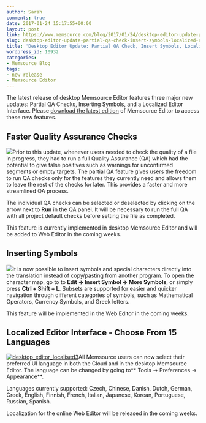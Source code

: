 ```yaml
---
author: Sarah
comments: true
date: 2017-01-24 15:17:55+00:00
layout: post
link: https://www.memsource.com/blog/2017/01/24/desktop-editor-update-partial-qa-check-insert-symbols-localized-editor/
slug: desktop-editor-update-partial-qa-check-insert-symbols-localized-editor
title: 'Desktop Editor Update: Partial QA Check, Insert Symbols, Localized Editor'
wordpress_id: 10932
categories:
- Memsource Blog
tags:
- new release
- Memsource Editor
---
```


The latest release of desktop Memsource Editor features three major new updates: Partial QA Checks, Inserting Symbols, and a Localized Editor Interface. Please [download the latest edition](http://www.memsource.com/download/) of Memsource Editor to access these new features.

<!-- more -->


## Faster Quality Assurance Checks




[![](http://www.memsource.com/wp-content/uploads/2017/01/Partial_QA2.png)](http://www.memsource.com/wp-content/uploads/2017/01/Partial_QA2.png)Prior to this update, whenever users needed to check the quality of a file in progress, they had to run a full Quality Assurance (QA) which had the potential to give false positives such as warnings for unconfirmed segments or empty targets. The partial QA feature gives users the freedom to run QA checks only for the features they currently need and allows them to leave the rest of the checks for later. This provides a faster and more streamlined QA process.




The individual QA checks can be selected or deselected by clicking on the arrow next to **Run** in the QA panel. It will be necessary to run the full QA with all project default checks before setting the file as completed.




This feature is currently implemented in desktop Memsource Editor and will be added to Web Editor in the coming weeks.





## Inserting Symbols




[![](http://www.memsource.com/wp-content/uploads/2017/01/Insert_symbols2.png)](http://www.memsource.com/wp-content/uploads/2017/01/Insert_symbols2.png)It is now possible to insert symbols and special characters directly into the translation instead of copy/pasting from another program. To open the character map, go to to **Edit → Insert Symbol → More Symbols**, or simply press **Ctrl + Shift + L**. Subsets are supported for easier and quicker navigation through different categories of symbols, such as Mathematical Operators, Currency Symbols, and Greek letters.




This feature will be implemented in the Web Editor in the coming weeks.





## Localized Editor Interface - Choose From 15 Languages


[![desktop_editor_localised3](http://www.memsource.com/wp-content/uploads/2017/01/Desktop_editor_localised3.png)](http://www.memsource.com/wp-content/uploads/2017/01/Desktop_editor_localised3.png)All Memsource users can now select their preferred UI language in both the Cloud and in the desktop Memsource Editor. The language can be changed by going to** Tools → Preferences → Appearance**.

Languages currently supported: Czech, Chinese, Danish, Dutch, German, Greek, English, Finnish, French, Italian, Japanese, Korean, Portuguese, Russian, Spanish.

Localization for the online Web Editor will be released in the coming weeks.




